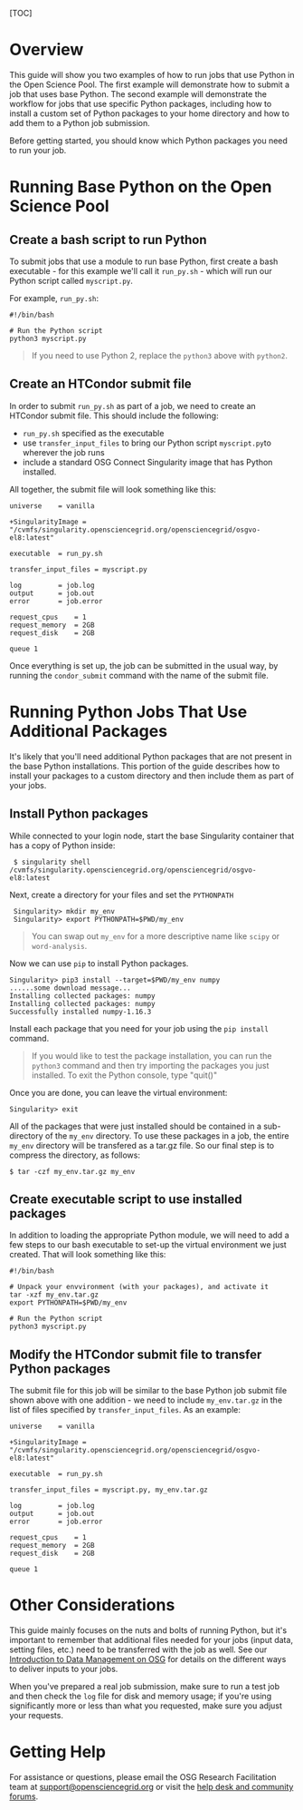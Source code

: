 [title]: - "Run Python Scripts on the OSPool"

[TOC]

# Overview

This guide will show you two examples of how to run jobs that use Python in the Open Science Pool.
The first example will demonstrate how to submit a job that uses base Python.
The second example will demonstrate the workflow for jobs that use specific Python packages, including
how to install a custom set of Python packages to your home directory and how to add them to a Python job submission.  

Before getting started, you should know which Python packages you need to run your job.  

# Running Base Python on the Open Science Pool

## Create a bash script to run Python 
To submit jobs that use a module to run base Python, first create a bash executable - for
this example we'll call it `run_py.sh` - which will run our Python script called `myscript.py`.  

For example, `run_py.sh`:

	#!/bin/bash

	# Run the Python script 
	python3 myscript.py

> If you need to use Python 2, 
> replace the `python3` above with `python2`.

## Create an HTCondor submit file

In order to submit `run_py.sh` as part of a job, we need to create an HTCondor 
submit file. This should include the following: 

* `run_py.sh` specified as the executable    
* use `transfer_input_files` to bring our Python script `myscript.py`to wherever the job runs   
* include a standard OSG Connect Singularity image that has Python installed. 

All together, the submit file will look something like this: 

	universe 	= vanilla  
	
	+SingularityImage = "/cvmfs/singularity.opensciencegrid.org/opensciencegrid/osgvo-el8:latest"
	   
	executable 	= run_py.sh

	transfer_input_files = myscript.py

	log         = job.log
	output      = job.out
	error       = job.error

	request_cpus 	= 1 
	request_memory 	= 2GB
	request_disk 	= 2GB

	queue 1

Once everything is set up, the job can be submitted in the usual way, by running 
the `condor_submit` command with the name of the submit file. 

# Running Python Jobs That Use Additional Packages

It's likely that you'll need additional Python packages that are not
present in the base Python installations. This portion of the
guide describes how to install your packages to a custom directory and 
then include them as part of your jobs. 

## Install Python packages

While connected to your login node, start the base Singularity container that has a 
copy of Python inside: 

     $ singularity shell /cvmfs/singularity.opensciencegrid.org/opensciencegrid/osgvo-el8:latest

Next, create a directory for your files and set the `PYTHONPATH`

     Singularity> mkdir my_env
     Singularity> export PYTHONPATH=$PWD/my_env
     
> You can swap out `my_env` for a more descriptive name like `scipy` or `word-analysis`.

Now we can use `pip` to install Python packages. 

    Singularity> pip3 install --target=$PWD/my_env numpy
    ......some download message...
    Installing collected packages: numpy
	Installing collected packages: numpy
	Successfully installed numpy-1.16.3

Install each package that you need for your job using the `pip install` command.  

> If you would like to test the package installation, you can run the `python3` command 
> and then try importing the packages you just installed. To exit the Python console, 
> type "quit()"

Once you are done, you can leave the virtual environment: 

    Singularity> exit

All of the packages that were just installed should be contained in a sub-directory 
of the `my_env` directory.  To use these packages in a job, the  entire `my_env` directory
will be transfered as a tar.gz file.  So our final step is to compress the 
directory, as follows: 

	$ tar -czf my_env.tar.gz my_env

## Create executable script to use installed packages
In addition to loading the appropriate Python module, we will need to add a few
steps to our bash executable to set-up the virtual environment we
just created. That will look something like this: 

	#!/bin/bash

	# Unpack your envvironment (with your packages), and activate it
	tar -xzf my_env.tar.gz
	export PYTHONPATH=$PWD/my_env

	# Run the Python script 
	python3 myscript.py


## Modify the HTCondor submit file to transfer Python packages
The submit file for this job will be similar to the base Python job submit file shown above
with one addition - we need to include `my_env.tar.gz` in the list of files specified by `transfer_input_files`.
As an example: 

	universe 	= vanilla
	
	+SingularityImage = "/cvmfs/singularity.opensciencegrid.org/opensciencegrid/osgvo-el8:latest"
	
	executable 	= run_py.sh

	transfer_input_files = myscript.py, my_env.tar.gz

	log         = job.log
	output      = job.out
	error       = job.error

	request_cpus 	= 1 
	request_memory 	= 2GB
	request_disk 	= 2GB

	queue 1

# Other Considerations

This guide mainly focuses on the nuts and bolts of running Python, but it's important 
to remember that additional files needed for your jobs (input data, setting files, etc.) 
need to be transferred with the job as well. See our [Introduction to Data Management 
on OSG][data-intro] for details on the different ways to deliver inputs to your jobs. 

When you've prepared a real job submission, make sure to run a test job and then check 
the `log` file for disk and memory usage; if you're using significantly more or less 
than what you requested, make sure you adjust your requests. 

# Getting Help

For assistance or questions, please email the OSG Research Facilitation
team  at [support@opensciencegrid.org](mailto:support@opensciencegrid.org) or visit the [help desk and community forums](http://support.opensciencegrid.org).

[module-guide]: 12000048518
[data-intro]: 12000002985
